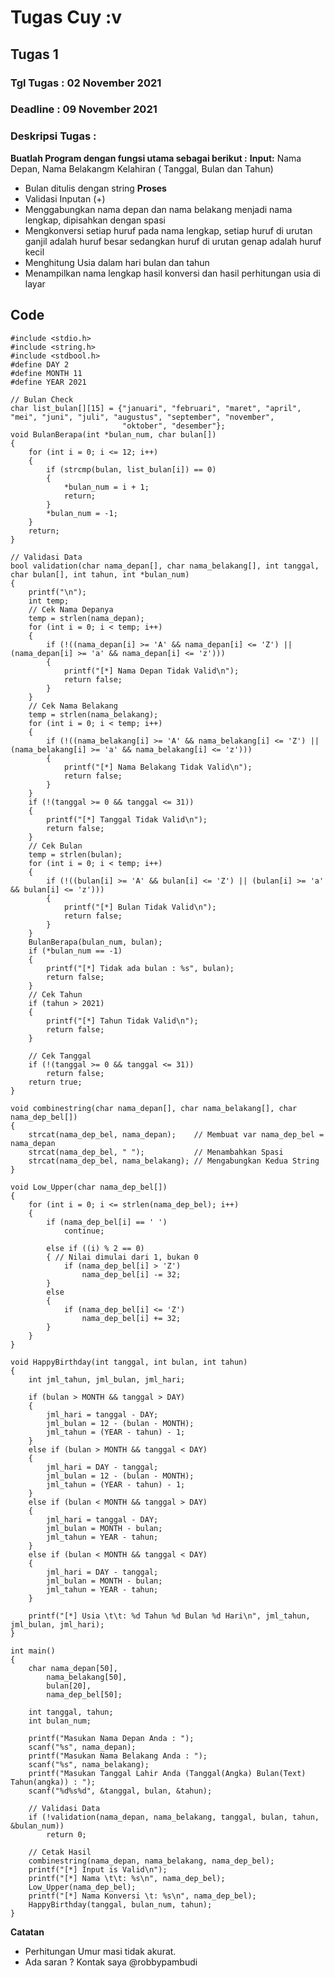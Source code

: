 # Tugas Cuy :v

## Tugas 1

### Tgl Tugas : 02 November 2021

### Deadline : 09 November 2021

### Deskripsi Tugas :

**Buatlah Program dengan fungsi utama sebagai berikut :**
**Input:** Nama Depan, Nama Belakangm Kelahiran ( Tanggal, Bulan dan Tahun)

-   Bulan ditulis dengan string
    **Proses**
-   Validasi Inputan (+)
-   Menggabungkan nama depan dan nama belakang menjadi nama lengkap, dipisahkan dengan spasi
-   Mengkonversi setiap huruf pada nama lengkap, setiap huruf di urutan ganjil adalah huruf besar sedangkan huruf di urutan genap adalah huruf kecil
-   Menghitung Usia dalam hari bulan dan tahun
-   Menampilkan nama lengkap hasil konversi dan hasil perhitungan usia di layar

## Code

```
#include <stdio.h>
#include <string.h>
#include <stdbool.h>
#define DAY 2
#define MONTH 11
#define YEAR 2021

// Bulan Check
char list_bulan[][15] = {"januari", "februari", "maret", "april", "mei", "juni", "juli", "augustus", "september", "november",
                         "oktober", "desember"};
void BulanBerapa(int *bulan_num, char bulan[])
{
    for (int i = 0; i <= 12; i++)
    {
        if (strcmp(bulan, list_bulan[i]) == 0)
        {
            *bulan_num = i + 1;
            return;
        }
        *bulan_num = -1;
    }
    return;
}

// Validasi Data
bool validation(char nama_depan[], char nama_belakang[], int tanggal, char bulan[], int tahun, int *bulan_num)
{
    printf("\n");
    int temp;
    // Cek Nama Depanya
    temp = strlen(nama_depan);
    for (int i = 0; i < temp; i++)
    {
        if (!((nama_depan[i] >= 'A' && nama_depan[i] <= 'Z') || (nama_depan[i] >= 'a' && nama_depan[i] <= 'z')))
        {
            printf("[*] Nama Depan Tidak Valid\n");
            return false;
        }
    }
    // Cek Nama Belakang
    temp = strlen(nama_belakang);
    for (int i = 0; i < temp; i++)
    {
        if (!((nama_belakang[i] >= 'A' && nama_belakang[i] <= 'Z') || (nama_belakang[i] >= 'a' && nama_belakang[i] <= 'z')))
        {
            printf("[*] Nama Belakang Tidak Valid\n");
            return false;
        }
    }
    if (!(tanggal >= 0 && tanggal <= 31))
    {
        printf("[*] Tanggal Tidak Valid\n");
        return false;
    }
    // Cek Bulan
    temp = strlen(bulan);
    for (int i = 0; i < temp; i++)
    {
        if (!((bulan[i] >= 'A' && bulan[i] <= 'Z') || (bulan[i] >= 'a' && bulan[i] <= 'z')))
        {
            printf("[*] Bulan Tidak Valid\n");
            return false;
        }
    }
    BulanBerapa(bulan_num, bulan);
    if (*bulan_num == -1)
    {
        printf("[*] Tidak ada bulan : %s", bulan);
        return false;
    }
    // Cek Tahun
    if (tahun > 2021)
    {
        printf("[*] Tahun Tidak Valid\n");
        return false;
    }

    // Cek Tanggal
    if (!(tanggal >= 0 && tanggal <= 31))
        return false;
    return true;
}

void combinestring(char nama_depan[], char nama_belakang[], char nama_dep_bel[])
{
    strcat(nama_dep_bel, nama_depan);    // Membuat var nama_dep_bel = nama_depan
    strcat(nama_dep_bel, " ");           // Menambahkan Spasi
    strcat(nama_dep_bel, nama_belakang); // Mengabungkan Kedua String
}

void Low_Upper(char nama_dep_bel[])
{
    for (int i = 0; i <= strlen(nama_dep_bel); i++)
    {
        if (nama_dep_bel[i] == ' ')
            continue;

        else if ((i) % 2 == 0)
        { // Nilai dimulai dari 1, bukan 0
            if (nama_dep_bel[i] > 'Z')
                nama_dep_bel[i] -= 32;
        }
        else
        {
            if (nama_dep_bel[i] <= 'Z')
                nama_dep_bel[i] += 32;
        }
    }
}

void HappyBirthday(int tanggal, int bulan, int tahun)
{
    int jml_tahun, jml_bulan, jml_hari;

    if (bulan > MONTH && tanggal > DAY)
    {
        jml_hari = tanggal - DAY;
        jml_bulan = 12 - (bulan - MONTH);
        jml_tahun = (YEAR - tahun) - 1;
    }
    else if (bulan > MONTH && tanggal < DAY)
    {
        jml_hari = DAY - tanggal;
        jml_bulan = 12 - (bulan - MONTH);
        jml_tahun = (YEAR - tahun) - 1;
    }
    else if (bulan < MONTH && tanggal > DAY)
    {
        jml_hari = tanggal - DAY;
        jml_bulan = MONTH - bulan;
        jml_tahun = YEAR - tahun;
    }
    else if (bulan < MONTH && tanggal < DAY)
    {
        jml_hari = DAY - tanggal;
        jml_bulan = MONTH - bulan;
        jml_tahun = YEAR - tahun;
    }

    printf("[*] Usia \t\t: %d Tahun %d Bulan %d Hari\n", jml_tahun, jml_bulan, jml_hari);
}

int main()
{
    char nama_depan[50],
        nama_belakang[50],
        bulan[20],
        nama_dep_bel[50];

    int tanggal, tahun;
    int bulan_num;

    printf("Masukan Nama Depan Anda : ");
    scanf("%s", nama_depan);
    printf("Masukan Nama Belakang Anda : ");
    scanf("%s", nama_belakang);
    printf("Masukan Tanggal Lahir Anda (Tanggal(Angka) Bulan(Text) Tahun(angka)) : ");
    scanf("%d%s%d", &tanggal, bulan, &tahun);

    // Validasi Data
    if (!validation(nama_depan, nama_belakang, tanggal, bulan, tahun, &bulan_num))
        return 0;

    // Cetak Hasil
    combinestring(nama_depan, nama_belakang, nama_dep_bel);
    printf("[*] Input is Valid\n");
    printf("[*] Nama \t\t: %s\n", nama_dep_bel);
    Low_Upper(nama_dep_bel);
    printf("[*] Nama Konversi \t: %s\n", nama_dep_bel);
    HappyBirthday(tanggal, bulan_num, tahun);
}
```

**Catatan**

-   Perhitungan Umur masi tidak akurat.
-   Ada saran ? Kontak saya @robbypambudi
